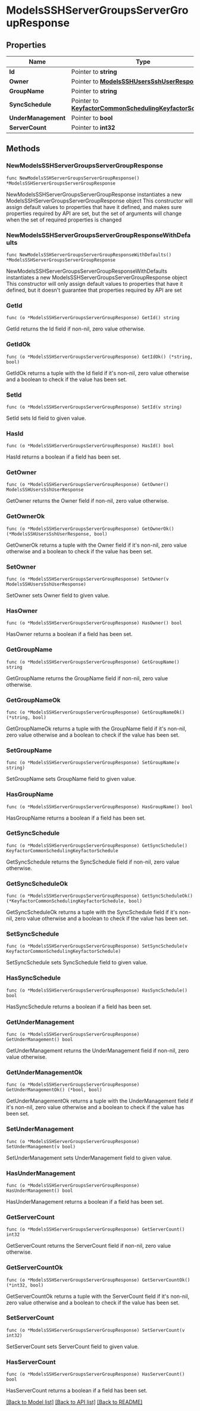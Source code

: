 # ModelsSSHServerGroupsServerGroupResponse

## Properties

Name | Type | Description | Notes
------------ | ------------- | ------------- | -------------
**Id** | Pointer to **string** |  | [optional] 
**Owner** | Pointer to [**ModelsSSHUsersSshUserResponse**](ModelsSSHUsersSshUserResponse.md) |  | [optional] 
**GroupName** | Pointer to **string** |  | [optional] 
**SyncSchedule** | Pointer to [**KeyfactorCommonSchedulingKeyfactorSchedule**](KeyfactorCommonSchedulingKeyfactorSchedule.md) |  | [optional] 
**UnderManagement** | Pointer to **bool** |  | [optional] 
**ServerCount** | Pointer to **int32** |  | [optional] 

## Methods

### NewModelsSSHServerGroupsServerGroupResponse

`func NewModelsSSHServerGroupsServerGroupResponse() *ModelsSSHServerGroupsServerGroupResponse`

NewModelsSSHServerGroupsServerGroupResponse instantiates a new ModelsSSHServerGroupsServerGroupResponse object
This constructor will assign default values to properties that have it defined,
and makes sure properties required by API are set, but the set of arguments
will change when the set of required properties is changed

### NewModelsSSHServerGroupsServerGroupResponseWithDefaults

`func NewModelsSSHServerGroupsServerGroupResponseWithDefaults() *ModelsSSHServerGroupsServerGroupResponse`

NewModelsSSHServerGroupsServerGroupResponseWithDefaults instantiates a new ModelsSSHServerGroupsServerGroupResponse object
This constructor will only assign default values to properties that have it defined,
but it doesn't guarantee that properties required by API are set

### GetId

`func (o *ModelsSSHServerGroupsServerGroupResponse) GetId() string`

GetId returns the Id field if non-nil, zero value otherwise.

### GetIdOk

`func (o *ModelsSSHServerGroupsServerGroupResponse) GetIdOk() (*string, bool)`

GetIdOk returns a tuple with the Id field if it's non-nil, zero value otherwise
and a boolean to check if the value has been set.

### SetId

`func (o *ModelsSSHServerGroupsServerGroupResponse) SetId(v string)`

SetId sets Id field to given value.

### HasId

`func (o *ModelsSSHServerGroupsServerGroupResponse) HasId() bool`

HasId returns a boolean if a field has been set.

### GetOwner

`func (o *ModelsSSHServerGroupsServerGroupResponse) GetOwner() ModelsSSHUsersSshUserResponse`

GetOwner returns the Owner field if non-nil, zero value otherwise.

### GetOwnerOk

`func (o *ModelsSSHServerGroupsServerGroupResponse) GetOwnerOk() (*ModelsSSHUsersSshUserResponse, bool)`

GetOwnerOk returns a tuple with the Owner field if it's non-nil, zero value otherwise
and a boolean to check if the value has been set.

### SetOwner

`func (o *ModelsSSHServerGroupsServerGroupResponse) SetOwner(v ModelsSSHUsersSshUserResponse)`

SetOwner sets Owner field to given value.

### HasOwner

`func (o *ModelsSSHServerGroupsServerGroupResponse) HasOwner() bool`

HasOwner returns a boolean if a field has been set.

### GetGroupName

`func (o *ModelsSSHServerGroupsServerGroupResponse) GetGroupName() string`

GetGroupName returns the GroupName field if non-nil, zero value otherwise.

### GetGroupNameOk

`func (o *ModelsSSHServerGroupsServerGroupResponse) GetGroupNameOk() (*string, bool)`

GetGroupNameOk returns a tuple with the GroupName field if it's non-nil, zero value otherwise
and a boolean to check if the value has been set.

### SetGroupName

`func (o *ModelsSSHServerGroupsServerGroupResponse) SetGroupName(v string)`

SetGroupName sets GroupName field to given value.

### HasGroupName

`func (o *ModelsSSHServerGroupsServerGroupResponse) HasGroupName() bool`

HasGroupName returns a boolean if a field has been set.

### GetSyncSchedule

`func (o *ModelsSSHServerGroupsServerGroupResponse) GetSyncSchedule() KeyfactorCommonSchedulingKeyfactorSchedule`

GetSyncSchedule returns the SyncSchedule field if non-nil, zero value otherwise.

### GetSyncScheduleOk

`func (o *ModelsSSHServerGroupsServerGroupResponse) GetSyncScheduleOk() (*KeyfactorCommonSchedulingKeyfactorSchedule, bool)`

GetSyncScheduleOk returns a tuple with the SyncSchedule field if it's non-nil, zero value otherwise
and a boolean to check if the value has been set.

### SetSyncSchedule

`func (o *ModelsSSHServerGroupsServerGroupResponse) SetSyncSchedule(v KeyfactorCommonSchedulingKeyfactorSchedule)`

SetSyncSchedule sets SyncSchedule field to given value.

### HasSyncSchedule

`func (o *ModelsSSHServerGroupsServerGroupResponse) HasSyncSchedule() bool`

HasSyncSchedule returns a boolean if a field has been set.

### GetUnderManagement

`func (o *ModelsSSHServerGroupsServerGroupResponse) GetUnderManagement() bool`

GetUnderManagement returns the UnderManagement field if non-nil, zero value otherwise.

### GetUnderManagementOk

`func (o *ModelsSSHServerGroupsServerGroupResponse) GetUnderManagementOk() (*bool, bool)`

GetUnderManagementOk returns a tuple with the UnderManagement field if it's non-nil, zero value otherwise
and a boolean to check if the value has been set.

### SetUnderManagement

`func (o *ModelsSSHServerGroupsServerGroupResponse) SetUnderManagement(v bool)`

SetUnderManagement sets UnderManagement field to given value.

### HasUnderManagement

`func (o *ModelsSSHServerGroupsServerGroupResponse) HasUnderManagement() bool`

HasUnderManagement returns a boolean if a field has been set.

### GetServerCount

`func (o *ModelsSSHServerGroupsServerGroupResponse) GetServerCount() int32`

GetServerCount returns the ServerCount field if non-nil, zero value otherwise.

### GetServerCountOk

`func (o *ModelsSSHServerGroupsServerGroupResponse) GetServerCountOk() (*int32, bool)`

GetServerCountOk returns a tuple with the ServerCount field if it's non-nil, zero value otherwise
and a boolean to check if the value has been set.

### SetServerCount

`func (o *ModelsSSHServerGroupsServerGroupResponse) SetServerCount(v int32)`

SetServerCount sets ServerCount field to given value.

### HasServerCount

`func (o *ModelsSSHServerGroupsServerGroupResponse) HasServerCount() bool`

HasServerCount returns a boolean if a field has been set.


[[Back to Model list]](../README.md#documentation-for-models) [[Back to API list]](../README.md#documentation-for-api-endpoints) [[Back to README]](../README.md)


